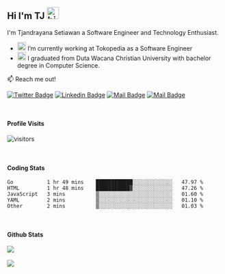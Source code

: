 ## Hi I'm TJ <img src="https://user-images.githubusercontent.com/1303154/88677602-1635ba80-d120-11ea-84d8-d263ba5fc3c0.gif" width="28px" alt="hi">

I'm Tjandrayana Setiawan a Software Engineer and Technology Enthusiast. 

- <img src="https://seeklogo.com/images/T/tokopedia-logo-5340B636F6-seeklogo.com.png" width="20px"> I’m currently working at Tokopedia as a Software Engineer
- <img src="https://1.bp.blogspot.com/-VVqX3nlqiRs/XVy4krJV_OI/AAAAAAAAAfc/jSM7NmN2-dYescO3AC_28fhb-DHYoQiUACLcBGAs/s320/33.UKDW.png" width="20px">   I graduated from Duta Wacana Christian University with bachelor degree in Computer Science.


📫 Reach me out!

[![Twitter Badge](https://img.shields.io/badge/Twitter-%40TjandrayanaS-00ACEE?style=flat&labelColor=1ca0f1&logo=twitter&logoColor=white&link=https://twitter.com/TjandrayanaS)](https://twitter.com/TjandrayanaS) [![Linkedin Badge](https://img.shields.io/badge/Linkedin-Tjandrayana%20Setiawan-blue?style=flat&labelColor=0e76a8&logo=linkedin&logoColor=white)](https://www.linkedin.com/in/tjandrayana-setiawan-01425311b/) [![Mail Badge](https://img.shields.io/badge/Instagram-%40mts1731-ff69b4?style=flat&labelColor=e84393&logo=instagram&logoColor=white)](https://instagram.com/mts1731) [![Mail Badge](https://img.shields.io/badge/Gmail-tjandrayana.setiawan-red?style=flat&labelColor=c0392b&logo=gmail&logoColor=white)](mailto:tjandrayana.setiawan@ti.ukdw.ac.id)


<br />

#### Profile Visits 

![visitors](https://visitor-badge.glitch.me/badge?page_id=tjandrayana.tjandrayana)


<br >

#### Coding Stats

<!--START_SECTION:waka-->
```text
Go           1 hr 49 mins    ████████████░░░░░░░░░░░░░   47.97 % 
HTML         1 hr 48 mins    ███████████▓░░░░░░░░░░░░░   47.26 % 
JavaScript   3 mins          ▒░░░░░░░░░░░░░░░░░░░░░░░░   01.60 % 
YAML         2 mins          ▒░░░░░░░░░░░░░░░░░░░░░░░░   01.10 % 
Other        2 mins          ▒░░░░░░░░░░░░░░░░░░░░░░░░   01.03 % 
```
<!--END_SECTION:waka-->


<br >

#### Github Stats
<div>
<img align="center" src="https://github-readme-stats.vercel.app/api?username=tjandrayana&count_private=true&theme=tokyonight&show_icons=true&include_all_commits=true"/>
</div>
<br>
<div>
<img align="center" src="https://github-readme-stats.vercel.app/api/top-langs?username=tjandrayana&count_private=true&theme=tokyonight"/>

</div>



</details>


